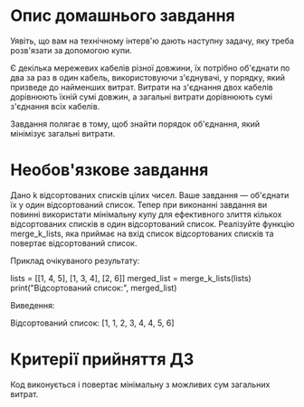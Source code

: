 # Опис домашнього завдання

Уявіть, що вам на технічному інтерв'ю дають наступну задачу, яку треба розв'язати за допомогою купи.

Є декілька мережевих кабелів різної довжини, їх потрібно об'єднати по два за раз в один кабель, використовуючи з'єднувачі, у порядку, який призведе до найменших витрат. Витрати на з'єднання двох кабелів дорівнюють їхній сумі довжин, а загальні витрати дорівнюють сумі з'єднання всіх кабелів.

Завдання полягає в тому, щоб знайти порядок об'єднання, який мінімізує загальні витрати.

# Необов'язкове завдання

Дано k відсортованих списків цілих чисел. Ваше завдання — об'єднати їх у один відсортований список. Тепер при виконанні завдання ви повинні використати мінімальну купу для ефективного злиття кількох відсортованих списків в один відсортований список. Реалізуйте функцію merge_k_lists, яка приймає на вхід список відсортованих списків та повертає відсортований список.

Приклад очікуваного результату:

lists = [[1, 4, 5], [1, 3, 4], [2, 6]]
merged_list = merge_k_lists(lists)
print("Відсортований список:", merged_list)

Виведення:

Відсортований список: [1, 1, 2, 3, 4, 4, 5, 6]

# Критерії прийняття ДЗ

Код виконується і повертає мінімальну з можливих сум загальних витрат.